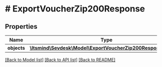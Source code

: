 # # ExportVoucherZip200Response

## Properties

Name | Type | Description | Notes
------------ | ------------- | ------------- | -------------
**objects** | [**\Itsmind\Sevdesk\Model\ExportVoucherZip200ResponseObjects**](ExportVoucherZip200ResponseObjects.md) |  | [optional]

[[Back to Model list]](../../README.md#models) [[Back to API list]](../../README.md#endpoints) [[Back to README]](../../README.md)
